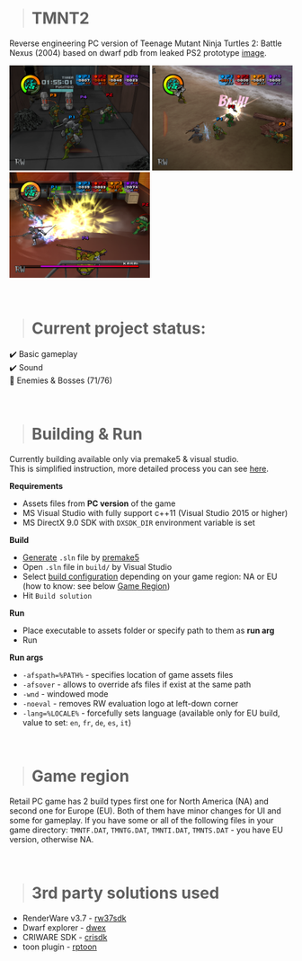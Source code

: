 > # TMNT2
Reverse engineering PC version of Teenage Mutant Ninja Turtles 2: Battle Nexus
 (2004) based on dwarf pdb from leaked PS2 prototype [image](https://archive.org/details/TeenageMutantNinjaTurtles2BattleNexusJun142004prototype).

<p float="left">
<img src="scr1.png" width="250"/>
<!-- <img src="scr4.png" width="250"/> -->
<img src="scr3.png" width="250"/>
<img src="scr2.png" width="250"/>
</p>

&nbsp;
> # Current project status:
✔️ Basic gameplay\
✔️ Sound\
🔨 Enemies & Bosses (71/76)

&nbsp;
> # Building & Run
Currently building available only via premake5 & visual studio.\
This is simplified instruction, more detailed process you can see [here](https://github.com/xntrz/tmnt2/issues/1#issuecomment-2637289859).

**Requirements**
- Assets files from **PC version** of the game
- MS Visual Studio with fully support c++11 (Visual Studio 2015 or higher)
- MS DirectX 9.0 SDK with `DXSDK_DIR` environment variable is set

**Build**
- [Generate](https://premake.github.io/docs/Using-Premake/#using-premake-to-generate-project-files) `.sln` file by [premake5](https://premake.github.io/)
- Open `.sln` file in `build/` by Visual Studio
- Select [build configuration](https://learn.microsoft.com/en-us/visualstudio/ide/understanding-build-configurations) depending on your game region: NA or EU (how to know: see below [Game Region](#Game-region))
- Hit `Build solution`

**Run**
- Place executable to assets folder or specify path to them as **run arg**
- Run

**Run args**
- `-afspath=%PATH%` - specifies location of game assets files
- `-afsover` - allows to override afs files if exist at the same path
- `-wnd` - windowed mode
- `-noeval` - removes RW evaluation logo at left-down corner
- `-lang=%LOCALE%` - forcefully sets language (available only for EU build, value to set: `en`, `fr`, `de`, `es`, `it`)

&nbsp;
> # Game region
Retail PC game has 2 build types first one for North America (NA) and second one for Europe (EU). Both of them have minor changes for UI and some for gameplay. If you have some or all of the following files in your game directory: `TMNTF.DAT`, `TMNTG.DAT`, `TMNTI.DAT`, `TMNTS.DAT` - you have EU version, otherwise NA.

&nbsp;
> # 3rd party solutions used
* RenderWare v3.7 - [rw37sdk](https://archive.org/details/RenderwareStudio3.7SDKForWindows)
* Dwarf explorer - [dwex](https://github.com/sevaa/dwex)
* CRIWARE SDK - [crisdk](https://archive.org/details/cri-sdk)
* toon plugin - [rptoon](https://github.com/xntrz/rptoon)

